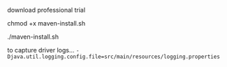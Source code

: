 download professional trial

chmod +x maven-install.sh

./maven-install.sh

to capture driver logs... `-Djava.util.logging.config.file=src/main/resources/logging.properties`